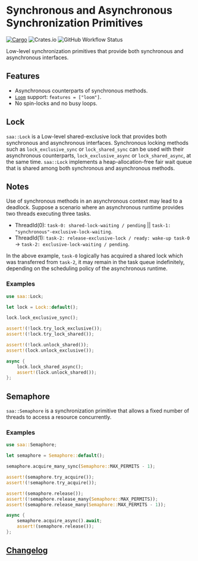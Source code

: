 # Synchronous and Asynchronous Synchronization Primitives

[![Cargo](https://img.shields.io/crates/v/saa)](https://crates.io/crates/saa)
![Crates.io](https://img.shields.io/crates/l/saa)
![GitHub Workflow Status](https://img.shields.io/github/actions/workflow/status/wvwwvwwv/synchronous-and-asynchronous/saa.yml?branch=main)

Low-level synchronization primitives that provide both synchronous and asynchronous interfaces.

## Features

- Asynchronous counterparts of synchronous methods.
- [`Loom`](https://github.com/tokio-rs/loom) support: `features = ["loom"]`.
- No spin-locks and no busy loops.

## Lock

`saa::Lock` is a Low-level shared-exclusive lock that provides both synchronous and asynchronous interfaces. Synchronous locking methods such as `lock_exclusive_sync` or `lock_shared_sync` can be used with their asynchronous counterparts, `lock_exclusive_async` or `lock_shared_async`, at the same time. `saa::Lock` implements a heap-allocation-free fair wait queue that is shared among both synchronous and asynchronous methods.

## Notes

Use of synchronous methods in an asynchronous context may lead to a deadlock. Suppose a scenario where an asynchronous runtime provides two threads executing three tasks.

* ThreadId(0): `task-0: shared-lock-waiting / pending` || `task-1: "synchronous"-exclusive-lock-waiting`.
* ThreadId(1): `task-2: release-exclusive-lock / ready: wake-up task-0` -> `task-2: exclusive-lock-waiting / pending`.

In the above example, `task-0` logically has acquired a shared lock which was transferred from `task-2`, it may remain in the task queue indefinitely, depending on the scheduling policy of the asynchronous runtime.

### Examples

```rust
use saa::Lock;

let lock = Lock::default();

lock.lock_exclusive_sync();

assert!(!lock.try_lock_exclusive());
assert!(!lock.try_lock_shared());

assert!(!lock.unlock_shared());
assert!(lock.unlock_exclusive());

async {
    lock.lock_shared_async();
    assert!(lock.unlock_shared());
};
```

## Semaphore

`saa::Semaphore` is a synchronization primitive that allows a fixed number of threads to access a resource concurrently.

### Examples

```rust
use saa::Semaphore;

let semaphore = Semaphore::default();

semaphore.acquire_many_sync(Semaphore::MAX_PERMITS - 1);

assert!(semaphore.try_acquire());
assert!(!semaphore.try_acquire());

assert!(semaphore.release());
assert!(!semaphore.release_many(Semaphore::MAX_PERMITS));
assert!(semaphore.release_many(Semaphore::MAX_PERMITS - 1));

async {
    semaphore.acquire_async().await;
    assert!(semaphore.release());
};
```

## [Changelog](https://github.com/wvwwvwwv/synchronous-and-asynchronous/blob/main/CHANGELOG.md)
